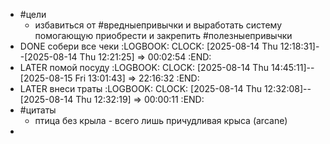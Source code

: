 - #цели
	- избавиться от #вредныепривычки и выработать систему помогающую приобрести и закрепить #полезныепривычки
- DONE собери все чеки
  :LOGBOOK:
  CLOCK: [2025-08-14 Thu 12:18:31]--[2025-08-14 Thu 12:21:25] =>  00:02:54
  :END:
- LATER помой посуду
  :LOGBOOK:
  CLOCK: [2025-08-14 Thu 14:45:11]--[2025-08-15 Fri 13:01:43] =>  22:16:32
  :END:
- LATER внеси траты
  :LOGBOOK:
  CLOCK: [2025-08-14 Thu 12:32:08]--[2025-08-14 Thu 12:32:19] =>  00:00:11
  :END:
- #цитаты
	- птица без крыла - всего лишь причудливая крыса (arcane)
-